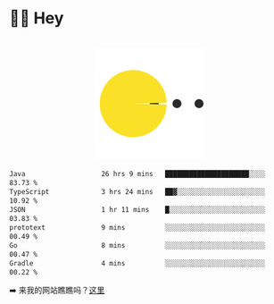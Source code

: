 
# 👋🏻 Hey
<div align="center">
	<br>
	<img src="https://raw.githubusercontent.com/Aniket965/Aniket965/master/pacman.svg?sanitize=true" width="200" height="200">
	<br>
</div>

<!--START_SECTION:waka-->

```text
Java                   26 hrs 9 mins   █████████████████████░░░░   83.73 %
TypeScript             3 hrs 24 mins   ██▓░░░░░░░░░░░░░░░░░░░░░░   10.92 %
JSON                   1 hr 11 mins    █░░░░░░░░░░░░░░░░░░░░░░░░   03.83 %
prototext              9 mins          ░░░░░░░░░░░░░░░░░░░░░░░░░   00.49 %
Go                     8 mins          ░░░░░░░░░░░░░░░░░░░░░░░░░   00.47 %
Gradle                 4 mins          ░░░░░░░░░░░░░░░░░░░░░░░░░   00.22 %
```

<!--END_SECTION:waka-->

 ➡️  来我的网站瞧瞧吗？[这里](https://www.shaolongfei.com)
